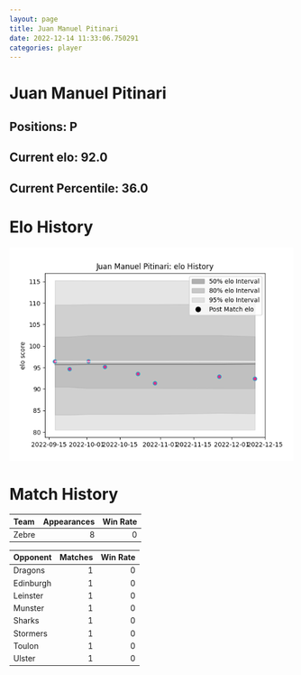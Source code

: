 ```yaml
---  
layout: page  
title: Juan Manuel Pitinari  
date: 2022-12-14 11:33:06.750291  
categories: player  
---
```

# Juan Manuel Pitinari

## Positions: P

## Current elo: 92.0

## Current Percentile: 36.0

# Elo History


![elo history](history_JuanManuelPitinari.png)
# Match History


| Team   |   Appearances |   Win Rate |
|:-------|--------------:|-----------:|
| Zebre  |             8 |          0 |

| Opponent   |   Matches |   Win Rate |
|:-----------|----------:|-----------:|
| Dragons    |         1 |          0 |
| Edinburgh  |         1 |          0 |
| Leinster   |         1 |          0 |
| Munster    |         1 |          0 |
| Sharks     |         1 |          0 |
| Stormers   |         1 |          0 |
| Toulon     |         1 |          0 |
| Ulster     |         1 |          0 |